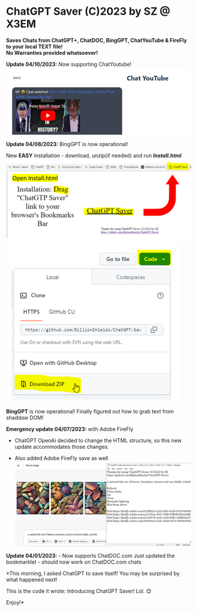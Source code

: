 
# ChatGPT Saver (C)2023 by SZ @ X3EM
**Saves Chats from ChatGPT+, ChatDOC, BingGPT, ChatYouTube & FireFly to your local TEXT file! 
<br>No Warranties provided whatsoever!** 

**Update 04/10/2023:** Now supporting ChatYoutube! 
![Support for ChatYoutube](ChatYouTube.png)

**Update 04/08/2023:** BingGPT is now operational!

New **EASY** installation - download, unzip(if needed) and run ***Install.html***
![Install Instructions](HowInstall.png)
![Zip Download](DownloadZip.png)

**BingGPT** is now operational! Finally figured out how to grab text from shaddow DOM! 


**Emergency update 04/07/2023:** with Adobe FireFly 
- ChatGPT OpenAi decided to change the HTML structure, so this new update accommodates those changes.

- Also added Adobe FireFly save as well
![Firefly Support](FireFLySupport.png)

**Update 04/01/2023:** - Now supports ChatDOC.com
Just updated the bookmarklet - should now work on ChatDOC.com chats

*This morning, I asked ChatGPT to save itself! 
You may be surprised by what happened next! 

This is the code it wrote: Introducing ChatGPT Saver! Lol. 😊 


Enjoy!*

